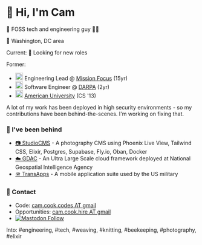 # 👋 Hi, I'm Cam

👋 FOSS tech and engineering guy 🏳️‍🌈

📍 Washington, DC area

Current:
👀 Looking for new roles


Former:
* <img src="https://missionfocus.com/favicon.ico" width="20"/> Engineering Lead @ <a href="https://missionfocus.com/" target="_blank" rel="noopener noreferrer">Mission Focus</a> (15yr)
* <img src="https://www.darpa.mil/themes/custom/darpa_uswds/assets/js/assets/DARPA_Draft_Logo_01_White.png" width="20"/> Software Engineer @ <a href="https://darpa.mil/" target="_blank" rel="noopener noreferrer">DARPA</a> (2yr)
* <img src="https://american.edu/favicon.ico" width="20"/> <a href="https://american.edu/" target="_blank" rel="noopener noreferrer">American University</a> (CS '13)

A lot of my work has been deployed in high security environments - so my contributions have been behind-the-scenes. I'm working on fixing that.

### 📐 I've been behind
* <a href="https://studiocms.io/" target="_blank" rel="noopener noreferrer">📷 StudioCMS</a> - A photography CMS using Phoenix Live View, Tailwind CSS, Elixir, Postgres, Supabase, Fly.io, Oban, Docker
* <a href="https://www.meritalk.com/articles/nga-seeks-contractor-to-support-geoint-data-analytics-cloud/" target="_blank" rel="noopener noreferrer">☁️ GDAC</a> - An Ultra Large Scale cloud framework deployed at National Geospatial Intelligence Agency
* <a href="https://en.wikipedia.org/wiki/TransApps" target="_blank" rel="noopener noreferrer">🪖 TransApps</a> - A mobile application suite used by the US military

### 💬 Contact 
* Code: <a href="mailto:cam.cook.codes@gmail.com" target="_blank" rel="noopener noreferrer">cam.cook.codes AT gmail</a>
* Opportunities: <a href="mailto:cam.cook.hire@gmail.com" target="_blank" rel="noopener noreferrer">cam.cook.hire AT gmail</a>
*   <a href="https://mastodon.social/@scrum_log" target="_blank" rel="noopener noreferrer">
    <img alt="Mastodon Follow" src="https://img.shields.io/badge/mastodon-%40scrum_log%40mastodon.social-purple?color=6364ff">
  </a>

Into: #engineering, #tech, #weaving, #knitting, #beekeeping, #photography, #elixir
